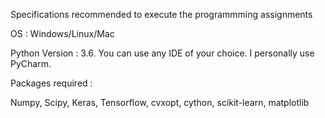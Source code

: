 Specifications recommended to execute the programmming assignments

OS : Windows/Linux/Mac

Python Version : 3.6. You can use any IDE of your choice. I personally use PyCharm.

Packages required :

Numpy, Scipy, Keras, Tensorflow, cvxopt, cython, scikit-learn, matplotlib
